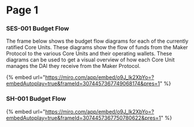 # Page 1

### SES-001 Budget Flow

The frame below shows the budget flow diagrams for each of the currently ratified Core Units. These diagrams show the flow of funds from the Maker Protocol to the various Core Units and their operating wallets. These diagrams can be used to get a visual overview of how each Core Unit manages the DAI they receive from the Maker Protocol.

{% embed url="https://miro.com/app/embed/o9J_lk2XbYo=?embedAutoplay=true&frameId=3074457367749068174&pres=1" %}

### SH-001 Budget Flow

{% embed url="https://miro.com/app/embed/o9J_lk2XbYo=?embedAutoplay=true&frameId=3074457367750780622&pres=1" %}
